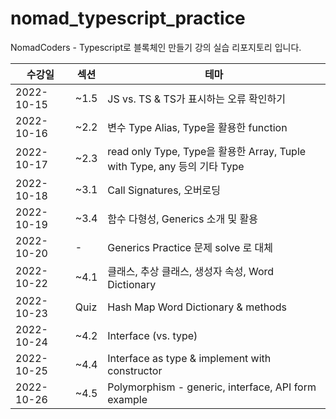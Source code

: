 # nomad_typescript_practice  
NomadCoders - Typescript로 블록체인 만들기 강의 실습 리포지토리 입니다.

| 수강일         | 섹션    | 테마                                                               |  
|-------------|-------|------------------------------------------------------------------|
| 2022-10-15  | ~1.5  | JS vs. TS & TS가 표시하는 오류 확인하기                                     |  
| 2022-10-16  | ~2.2  | 변수 Type Alias, Type을 활용한 function                                |
| 2022-10-17  | ~2.3  | read only Type, Type을 활용한 Array, Tuple with Type, any 등의 기타 Type |  
| 2022-10-18  | ~3.1  | Call Signatures, 오버로딩                                            |
| 2022-10-19  | ~3.4  | 함수 다형성, Generics 소개 및 활용                                         |
| 2022-10-20  | -     | Generics Practice 문제 solve 로 대체                                  |
| 2022-10-22  | ~4.1  | 클래스, 추상 클래스, 생성자 속성, Word Dictionary                             |
| 2022-10-23  | Quiz  | Hash Map Word Dictionary & methods                               |
| 2022-10-24  | ~4.2  | Interface (vs. type)                                             |
 | 2022-10-25  | ~4.4  | Interface as type & implement with constructor |
| 2022-10-26 | ~4.5 | Polymorphism - generic, interface, API form example |
